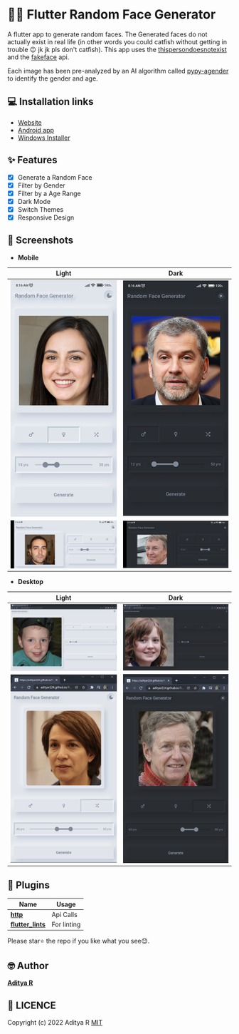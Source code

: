 
# 👨👩 Flutter Random Face Generator


A flutter app to generate random faces. The Generated faces do not actually exist in real life (in other words you could catfish without getting in trouble 😉 jk jk pls don't catfish). This app uses the [thispersondoesnotexist](https://thispersondoesnotexist.com/) and the [fakeface](https://hankhank10.github.io/fakeface/) api.

Each image has been pre-analyzed by an AI algorithm called [pypy-agender](https://github.com/aristofun/py-agender) to identify the gender and age.

## 💻 Installation links

- [Website](https://adityar224.github.io/Random-Face-Generator/#/)
- [Android app](https://github.com/adityar224/Random-Face-Generator/releases/download/1.0.2/Random-Face-Generator-1.0.2.apk)
- [Windows Installer](https://github.com/adityar224/Random-Face-Generator/releases/download/1.0.2/Random-Face-Generator-Setup-1.0.2.exe)

## ✨ Features

- [x] Generate a Random Face
- [x] Filter by Gender
- [x] Filter by a Age Range
- [x] Dark Mode
- [x] Switch Themes
- [x] Responsive Design

## 📸 Screenshots

- **Mobile**

| Light                             | Dark                              |
| --------------------------------- | --------------------------------- |
| <img src="Screenshots/mobile-portrait-light.jpg">  | <img src="Screenshots/mobile-portrait-dark.jpg">  |
| <img src="Screenshots/mobile-landscape-light.jpg">  | <img src="Screenshots/mobile-landscape-dark.jpg">  |

- **Desktop**

| Light                             | Dark                              |
| --------------------------------- | --------------------------------- |
| <img src="Screenshots/web-expanded-light.png">  | <img src="Screenshots/web-expanded-dark.png">  |
| <img src="Screenshots/web-mobileview-light.png">  | <img src="Screenshots/web-mobileview-dark.png">  |

## 🔌 Plugins

| Name                                                    | Usage                                               |
| ------------------------------------------------------- | --------------------------------------------------- |
| [**http**](https://pub.dev/packages/http)       | Api Calls                                    |
| [**flutter_lints**](https://pub.dev/packages/flutter_lints)      | For linting      |

Please star⭐ the repo if you like what you see😊.

## 🤓 Author

**[Aditya R](https://github.com/adityar224)**

## 🔖 LICENCE
Copyright (c) 2022 Aditya R
[MIT](https://github.com/adityar224/Random-Face-Generator/blob/master/LICENSE)
